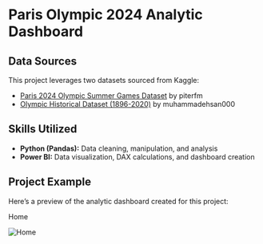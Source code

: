 # Paris Olympic 2024 Analytic Dashboard

## Data Sources
This project leverages two datasets sourced from Kaggle:
- [Paris 2024 Olympic Summer Games Dataset](https://www.kaggle.com/piterfm/paris-2024-olympic-summer-games) by piterfm
- [Olympic Historical Dataset (1896-2020)](https://www.kaggle.com/muhammadehsan000/olympic-historical-dataset-1896-2020) by muhammadehsan000

## Skills Utilized
- **Python (Pandas):** Data cleaning, manipulation, and analysis
- **Power BI:** Data visualization, DAX calculations, and dashboard creation

## Project Example
Here’s a preview of the analytic dashboard created for this project:

Home

![Home](https://github.com/Kanangnut/Paris-Olympic-Dashboard-Analysis/blob/main/asset/Home.png?raw=true)
